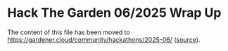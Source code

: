 # Hack The Garden 06/2025 Wrap Up

The content of this file has been moved to https://gardener.cloud/community/hackathons/2025-06/ ([source](https://github.com/gardener/documentation/blob/master/website/community/hackathons/2025-06.md)).
